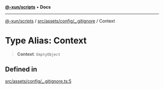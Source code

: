 [**@-xun/scripts**](../../../../../README.md) • **Docs**

***

[@-xun/scripts](../../../../../README.md) / [src/assets/config/\_.gitignore](../README.md) / Context

# Type Alias: Context

> **Context**: `EmptyObject`

## Defined in

[src/assets/config/\_.gitignore.ts:5](https://github.com/Xunnamius/xscripts/blob/91915b63e10dd6449ad16f4202f487b34227194a/src/assets/config/_.gitignore.ts#L5)
